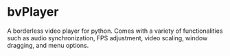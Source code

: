 # bvPlayer
A borderless video player for python. Comes with a variety of functionalities such as audio synchronization, 
FPS adjustment, video scaling, window dragging, and menu options.
